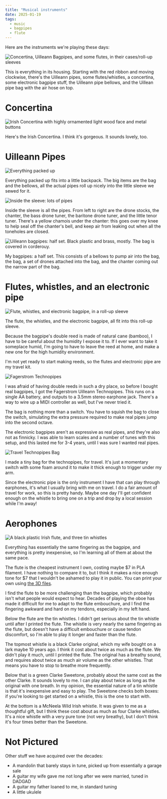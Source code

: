 ```yaml
---
title: "Musical instruments"
date: 2025-01-19
tags:
  - music
  - bagpipes
  - flute
---
```


Here are the instruments we're playing these days:

![Concertina, Uilleann Bagpipes, and some flutes, in their cases/roll-up sleeves](P1070459.JPG)

This is everything in its housing. 
Starting with the red ribbon and moving clockwise,
there's the Uilleann pipes, some flutes/whistles,
a concertina,
some electronic bagpipe stuff,
the Uilleann pipe bellows,
and the Uillean pipe bag with the air hose on top.

# Concertina

![Irish Concertina with highly ornamented light wood face and metal buttons](P1070461.JPG)

Here's the Irish Concertina.
I think it's gorgeous.
It sounds lovely, too.

# Uilleann Pipes

![Everything packed up](P1070464.JPG)

Everything packed up fits into a little backpack.
The big items are the bag and the bellows,
all the actual pipes roll up nicely into the little sleeve we sewed for it.

![Inside the sleeve: lots of pipes](P1070463.JPG)

Inside the sleeve is all the pipes.
From left to right are the drone stocks,
the chanter,
the bass drone tuner,
the baritone drone tuner,
and the little tenor tuner.
There's a yellow chamois under the chanter:
this goes over my knee to help seal off the chanter's bell,
and keep air from leaking out when all the toneholes are closed.

![Uilleann bagpipes: half set. Black plastic and brass, mostly. The bag is covered in corderouy.](P1070462.JPG)

My bagpipes: a half set.
This consists of a bellows to pump air into the bag,
the bag,
a set of drones attached into the bag,
and the chanter coming out the narrow part of the bag.

# Flutes, whistles, and an electronic pipe

![Flute, whistles, and electronic bagpipe, in a roll-up sleeve](P1070465.JPG)

The flute, the whistles, and the electronic bagpipe,
all fit into this roll-up sleeve.

Because the bagpipe's double reed is made of natural cane (bamboo),
I have to be careful about the humidity I expose it to.
If I ever want to take it someplace humid,
I'm going to have to leave the reed at home,
and make a new one for the high humidity environment.

I'm not yet ready to start making reeds,
so the flutes and electronic pipe are my travel kit.

![Fagerstrom Technopipes](P1070466.JPG)

I was afraid of having double reeds in such a dry place,
so before I bought real bagpipes, I got the Fagerstrom Uilleann Technopipes.
This runs on a single AA battery, and outputs to a 3.5mm stereo earphone jack.
There's a way to wire up a MIDI controller as well,
but I've never tried it.

The bag is nothing more than a switch.
You have to squish the bag to close the switch,
simulating the extra pressure required to make real pipes jump into the second octave.

The electronic bagpipes aren't as expressive as real pipes,
and they're also not as finnicky.
I was able to learn scales and a number of tunes with this setup,
and this lasted me for 3-4 years,
until I was sure I wanted real pipes.


![Travel Technopipes Bag](P1070467.JPG)

I made a tiny bag for the technopipes,
for travel.
It's just a momentary switch with some foam around it to make it thick enough to trigger under my arm.

Since the electronic pipe is the only instrument I have that can play through earphones,
it's what I usually bring with me on travel.
I do a fair amount of travel for work,
so this is pretty handy.
Maybe one day I'll get confident enough on the whistle
to bring one on a trip and
drop by a local session while I'm away!


# Aerophones

![A black plastic Irish flute, and three tin whistles](P1070468.JPG)

Everything has essentially the same fingering as the bagpipe,
and everything is pretty inexpensive,
so I'm learning all of them at about the same pace.


The flute is the cheapest instrument I own,
costing maybe $7 in PLA filament.
I have nothing to compare it to,
but I think it makes a nice enough tone for $7 that I wouldn't be ashamed to play it in public.
You can print your own using [the 3D files](https://www.printables.com/model/1097180-irish-flute).

I find the flute to be more challenging than the bagpipe,
which probably isn't what people would expect to hear.
Decades of playing the oboe has made it difficult for me to adapt to the flute embouchure,
and I find the fingering awkward and hard on my tendons,
especially in my left hand.

Below the flute are the tin whistles.
I didn't get serious about the tin whistle until after I printed the flute.
The whistle is very nearly the same fingering as the flute,
but doesn't have a difficult embouchure or cause tendon discomfort,
so I'm able to play it longer and faster than the flute.

The topmost whistle is a black Clarke original,
which my wife bought on a lark maybe 10 years ago.
I think it cost about twice as much as the flute.
We didn't play it much,
until I printed the flute.
The original has a breathy sound,
and requires about twice as much air volume as the other whistles.
That means you have to stop to breathe more frequently.

Below that is a green Clarke Sweetone,
probably about the same cost as the other Clarke.
It sounds lovely to me.
I can play about twice as long as the original with one breath.
In my opinion,
the essential nature of a tin whistle is that it's
inexpensive and easy to play.
The Sweetone checks both boxes:
if you're looking to get started on a whistle,
this is the one to start with.

At the bottom is a McNeela Wild Irish whistle.
It was given to me as a thoughtful gift, but
I think these cost about as much as four Clarke whistles.
It's a nice whistle with a very pure tone (not very breathy),
but I don't think it's four times better than the Sweetone.



# Not Pictured

Other stuff we have acquired over the decades:

* A mandolin that barely stays in tune, picked up from essentially a garage sale
* A guitar my wife gave me not long after we were married, tuned in DADGAD
* A guitar my father loaned to me, in standard tuning
* A little ukulele
